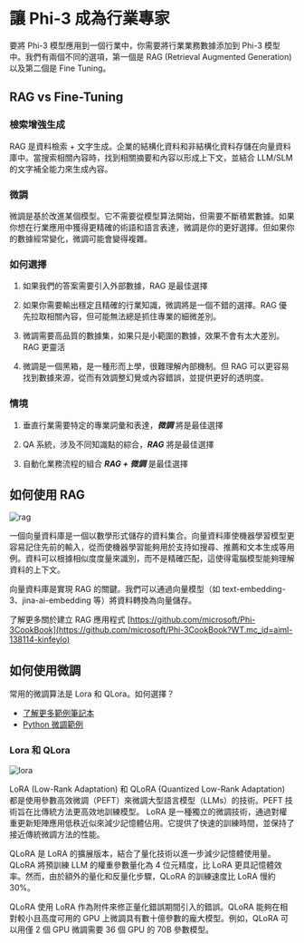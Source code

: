 ﻿# **讓 Phi-3 成為行業專家**

要將 Phi-3 模型應用到一個行業中，你需要將行業業務數據添加到 Phi-3 模型中。我們有兩個不同的選項，第一個是 RAG (Retrieval Augmented Generation) 以及第二個是 Fine Tuning。

## **RAG vs Fine-Tuning**

### **檢索增強生成**

RAG 是資料檢索 + 文字生成。企業的結構化資料和非結構化資料存儲在向量資料庫中。當搜索相關內容時，找到相關摘要和內容以形成上下文，並結合 LLM/SLM 的文字補全能力來生成內容。

### **微調**

微調是基於改進某個模型。它不需要從模型算法開始，但需要不斷積累數據。如果你想在行業應用中獲得更精確的術語和語言表達，微調是你的更好選擇。但如果你的數據經常變化，微調可能會變得複雜。

### **如何選擇**

1. 如果我們的答案需要引入外部數據，RAG 是最佳選擇

2. 如果你需要輸出穩定且精確的行業知識，微調將是一個不錯的選擇。RAG 優先拉取相關內容，但可能無法總是抓住專業的細微差別。

3. 微調需要高品質的數據集，如果只是小範圍的數據，效果不會有太大差別。RAG 更靈活

4. 微調是一個黑箱，是一種形而上學，很難理解內部機制。但 RAG 可以更容易找到數據來源，從而有效調整幻覺或內容錯誤，並提供更好的透明度。

### **情境**

1. 垂直行業需要特定的專業詞彙和表達，***微調*** 將是最佳選擇

2. QA 系統，涉及不同知識點的綜合，***RAG*** 將是最佳選擇

3. 自動化業務流程的組合 ***RAG + 微調*** 是最佳選擇

## **如何使用 RAG**

![rag](../../imgs/04/01/RAG.png)

一個向量資料庫是一個以數學形式儲存的資料集合。向量資料庫使機器學習模型更容易記住先前的輸入，從而使機器學習能夠用於支持如搜尋、推薦和文本生成等用例。資料可以根據相似度度量來識別，而不是精確匹配，這使得電腦模型能夠理解資料的上下文。

向量資料庫是實現 RAG 的關鍵。我們可以通過向量模型（如 text-embedding-3、jina-ai-embedding 等）將資料轉換為向量儲存。

了解更多關於建立 RAG 應用程式 [https://github.com/microsoft/Phi-3CookBook](https://github.com/microsoft/Phi-3CookBook?WT.mc_id=aiml-138114-kinfeylo)

## **如何使用微調**

常用的微調算法是 Lora 和 QLora。如何選擇？

- [了解更多範例筆記本](../../code/04.Finetuning/Phi_3_Inference_Finetuning.ipynb)
- [Python 微調範例](../../code/04.Finetuning/FineTrainingScript.py)

### **Lora 和 QLora**

![lora](../../imgs/04/01/qlora.png)

LoRA (Low-Rank Adaptation) 和 QLoRA (Quantized Low-Rank Adaptation) 都是使用參數高效微調（PEFT）來微調大型語言模型（LLMs）的技術。PEFT 技術旨在比傳統方法更高效地訓練模型。
LoRA 是一種獨立的微調技術，通過對權重更新矩陣應用低秩近似來減少記憶體佔用。它提供了快速的訓練時間，並保持了接近傳統微調方法的性能。

QLoRA 是 LoRA 的擴展版本，結合了量化技術以進一步減少記憶體使用量。QLoRA 將預訓練 LLM 的權重參數量化為 4 位元精度，比 LoRA 更具記憶體效率。然而，由於額外的量化和反量化步驟，QLoRA 的訓練速度比 LoRA 慢約 30%。

QLoRA 使用 LoRA 作為附件來修正量化錯誤期間引入的錯誤。QLoRA 能夠在相對較小且高度可用的 GPU 上微調具有數十億參數的龐大模型。例如，QLoRA 可以用僅 2 個 GPU 微調需要 36 個 GPU 的 70B 參數模型。

